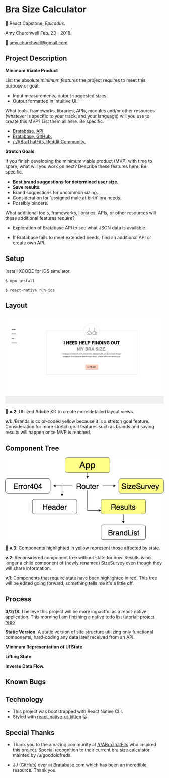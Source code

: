 # Bra Size Calculator
:bikini: React Capstone, _Epicodus_.

Amy Churchwell Feb. 23 - 2018.

:email: amy.churchwell@gmail.com

## Project Description

**Minimum Viable Product**

List the absolute *minimum features* the project requires to meet this purpose or goal:

* Input measurements, output suggested sizes.
* Output formatted in intuitive UI.

What tools, frameworks, libraries, APIs, modules and/or other resources (whatever is specific to your track, and your language) will you use to create this MVP? List them all here. Be specific.

* [Bratabase, API.](http://developers.bratabase.com/)
* [Bratabase, GitHub.](https://github.com/bratabase)
* [/r/ABraThatFits, Reddit Community.](https://www.reddit.com/r/ABraThatFits/wiki/bradata)

**Stretch Goals**

If you finish developing the minimum viable product (MVP) with time to spare, what will you work on next? Describe these features here: Be specific.

* **Best brand suggestions for determined user size.**
* **Save results.**
* Brand suggestions for uncommon sizing.
* Consideration for ‘assigned male at birth’ bra needs.
* Possibly binders.

What additional tools, frameworks, libraries, APIs, or other resources will these additional features require?

* Exploration of Bratabase API to see what JSON data is available.

* If Bratabase fails to meet extended needs, find an additional API or create own API.

## Setup

Install XCODE for iOS simulator.

```
$ npm install
```

```
$ react-native run-ios
```

## Layout

![landing page](https://raw.githubusercontent.com/amychurchwell/Bra-Size-Calculator/master/app/assets/landingpage_mockup.png)

:pushpin: **v.2**: Utilized Adobe XD to create more detailed layout views.

**v.1**: /Brands is color-coded yellow because it is a stretch goal feature. Consideration for more stretch goal features such as brands and saving results will happen once MVP is reached.

## Component Tree

![component tree](https://raw.githubusercontent.com/amychurchwell/Bra-Size-Calculator/master/app/assets/componenttree_v3.png)

:pushpin: **v.3**: Components highlighted in yellow represent those affected by state.

**v.2**: Reconsidered component tree without state for now. Results is no longer a child component of (newly renamed) SizeSurvey even though they will share information.

**v.1**: Components that require state have been highlighted in red. This tree will be edited going forward, something tells me it's a little off.

## Process

**3/2/18:** I believe this project will be more impactful as a react-native application. This morning I am finishing a native todo list tutorial: [project repo](https://github.com/amychurchwell/React-Native-Todo)

**Static Version**. A static version of site structure utilizing only functional components, hard-coding any data later received from an API.

**Minimum Representation of UI State**.

**Lifting State.**

**Inverse Data Flow.**

## Known Bugs


## Technology

* This project was bootstrapped with React Native CLI.
* Styled with [react-native-ui-kitten](https://github.com/akveo/react-native-ui-kitten) :cat:


## Special Thanks

* Thank you to the amazing community at [/r/ABraThatFits](https://www.reddit.com/r/ABraThatFits/) who inspired this project.
Special recognition to their current [bra size calculator](http://abrathatfits.org/calculator.php) mainted by /u/goodoldfreda.

* JJ ([GitHub](https://github.com/jjdelc)) over at [Bratabase.com](http://bratabase.com) which has been an incredible resource. Thank you.
